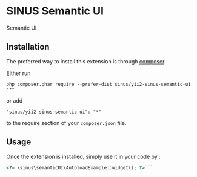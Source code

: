 SINUS Semantic UI
=================
Semantic UI

Installation
------------

The preferred way to install this extension is through [composer](http://getcomposer.org/download/).

Either run

```
php composer.phar require --prefer-dist sinus/yii2-sinus-semantic-ui "*"
```

or add

```
"sinus/yii2-sinus-semantic-ui": "*"
```

to the require section of your `composer.json` file.


Usage
-----

Once the extension is installed, simply use it in your code by  :

```php
<?= \sinus\semanticUI\AutoloadExample::widget(); ?>```